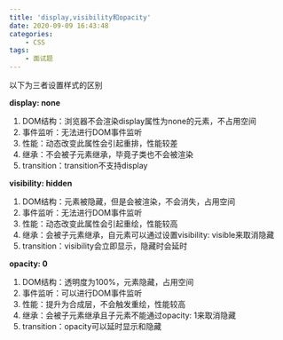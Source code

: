 ```yaml
---
title: 'display,visibility和opacity'
date: 2020-09-09 16:43:48
categories:
    - CSS
tags:
    - 面试题
---
```

以下为三者设置样式的区别

<!--more-->
**display: none**
1. DOM结构：浏览器不会渲染display属性为none的元素，不占用空间
2. 事件监听：无法进行DOM事件监听
3. 性能：动态改变此属性会引起重排，性能较差
4. 继承：不会被子元素继承，毕竟子类也不会被渲染
5. transition：transition不支持display

**visibility: hidden**
1. DOM结构：元素被隐藏，但是会被渲染，不会消失，占用空间
2. 事件监听：无法进行DOM事件监听
3. 性能：动态改变此属性会引起重绘，性能较高
4. 继承：会被子元素继承，自元素可以通过设置visibility: visible来取消隐藏
5. transition：visibility会立即显示，隐藏时会延时

**opacity: 0**
1. DOM结构：透明度为100%，元素隐藏，占用空间
2. 事件监听：可以进行DOM事件监听
3. 性能：提升为合成层，不会触发重绘，性能较高
4. 继承：会被子元素继承且子元素不能通过opacity: 1来取消隐藏
5. transition：opacity可以延时显示和隐藏